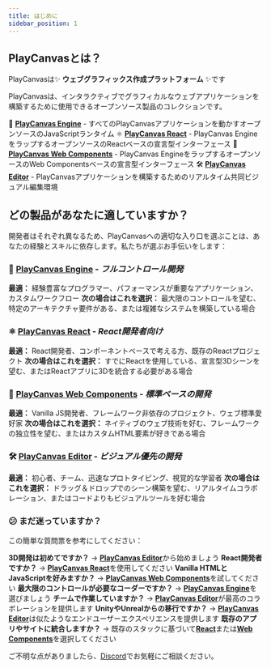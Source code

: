 ```yaml
---
title: はじめに
sidebar_position: 1
---
```


## PlayCanvasとは？

PlayCanvasは✨ **ウェブグラフィックス作成プラットフォーム** ✨です

PlayCanvasは、インタラクティブでグラフィカルなウェブアプリケーションを構築するために使用できるオープンソース製品のコレクションです。

🦾 [**PlayCanvas Engine**](../engine) - すべてのPlayCanvasアプリケーションを動かすオープンソースのJavaScriptランタイム
⚛️ [**PlayCanvas React**](../playcanvas-react) - PlayCanvas EngineをラップするオープンソースのReactベースの宣言型インターフェース
🧩 [**PlayCanvas Web Components**](../web-components) - PlayCanvas EngineをラップするオープンソースのWeb Componentsベースの宣言型インターフェース
🛠️ [**PlayCanvas Editor**](../editor) - PlayCanvasアプリケーションを構築するためのリアルタイム共同ビジュアル編集環境

## どの製品があなたに適していますか？

開発者はそれぞれ異なるため、PlayCanvasへの適切な入り口を選ぶことは、あなたの経験とスキルに依存します。私たちが選ぶお手伝いをします：

### 🦾 [**PlayCanvas Engine**](../engine) - *フルコントロール開発*

**最適：** 経験豊富なプログラマー、パフォーマンスが重要なアプリケーション、カスタムワークフロー
**次の場合はこれを選択：** 最大限のコントロールを望む、特定のアーキテクチャ要件がある、または複雑なシステムを構築している場合

### ⚛️ [**PlayCanvas React**](../playcanvas-react) - *React開発者向け*

**最適：** React開発者、コンポーネントベースで考える方、既存のReactプロジェクト
**次の場合はこれを選択：** すでにReactを使用している、宣言型3Dシーンを望む、またはReactアプリに3Dを統合する必要がある場合

### 🧩 [**PlayCanvas Web Components**](../web-components) - *標準ベースの開発*

**最適：** Vanilla JS開発者、フレームワーク非依存のプロジェクト、ウェブ標準愛好家
**次の場合はこれを選択：** ネイティブのウェブ技術を好む、フレームワークの独立性を望む、またはカスタムHTML要素が好きである場合

### 🛠️ [**PlayCanvas Editor**](../editor) - *ビジュアル優先の開発*

**最適：** 初心者、チーム、迅速なプロトタイピング、視覚的な学習者
**次の場合はこれを選択：** ドラッグ＆ドロップでのシーン構築を望む、リアルタイムコラボレーション、またはコードよりもビジュアルツールを好む場合

### 😕 まだ迷っていますか？

この簡単な質問票を参考にしてください：

**3D開発は初めてですか？** → [**PlayCanvas Editor**](../editor)から始めましょう
**React開発者ですか？** → [**PlayCanvas React**](../playcanvas-react)を使用してください
**Vanilla HTMLとJavaScriptを好みますか？** → [**PlayCanvas Web Components**](../web-components)を試してください
**最大限のコントロールが必要なコーダーですか？** → [**PlayCanvas Engine**](../engine)を選びましょう
**チームで作業していますか？** → [**PlayCanvas Editor**](../editor)が最高のコラボレーションを提供します
**UnityやUnrealからの移行ですか？** → [**PlayCanvas Editor**](../editor)は似たようなエンドユーザーエクスペリエンスを提供します
**既存のアプリやサイトに統合しますか？** → 既存のスタックに基づいて[**React**](../playcanvas-react)または[**Web Components**](../web-components)を選択してください

ご不明な点がありましたら、[Discord](https://discord.gg/RSaMRzg)でお気軽にご相談ください。
